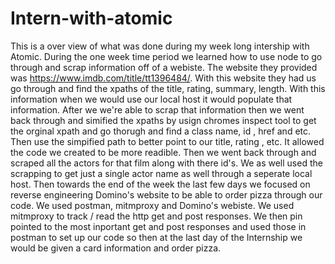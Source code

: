 # Intern-with-atomic
This is a over view of what was done during my week long intership with Atomic. During the one week time period we learned how to use node to go through and scrap information off of a webiste. The website they provided was https://www.imdb.com/title/tt1396484/. With this website they had us go through and find the xpaths of the title, rating, summary, length. With this information when we would use our local host it would populate that information. After we we're able to scrap that information then we went back through and simified the xpaths by usign chromes inspect tool to get the orginal xpath and go thorugh and find a class name, id , href and etc. Then use the simpified path to better point to our title, rating , etc. It allowed the code we created to be more readible. Then we went back through and scraped all the actors for that film along with there id's. We as well used the scrapping to get just a single actor name as well through a seperate local host. Then towards the end of the week the last few days we focused on reverse engineering Domino's website to be able to order pizza through our code. We used postman, mitmproxy and Domino's webiste. We used mitmproxy to track / read the http get and post responses. We then pin pointed to the most inportant get and post responses and used those in postman to set up our code so then at the last day of the Internship we would be given a card information and order pizza.  
